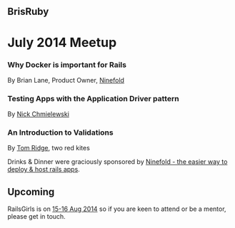 ## BrisRuby 

# July 2014 Meetup

### Why Docker is important for Rails
By Brian Lane, Product Owner, [Ninefold](https://ninefold.com/)

### Testing Apps with the Application Driver pattern
By [Nick Chmielewski](https://github.com/hackling)

### An Introduction to Validations
By [Tom Ridge](https://github.com/ridget), two red kites

Drinks & Dinner were graciously sponsored by [Ninefold - the easier way to deploy & host rails apps](https://ninefold.com/).

## Upcoming

RailsGirls is on [15-16 Aug 2014](http://railsgirls.com/brisbane) so if you are keen to attend or be a mentor, please get in touch.